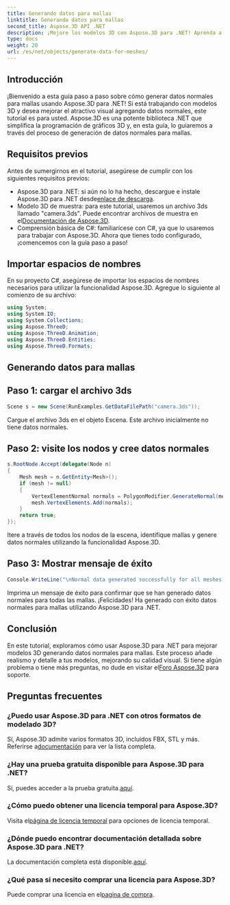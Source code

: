 ```yaml
---
title: Generando datos para mallas
linktitle: Generando datos para mallas
second_title: Aspose.3D API .NET
description: ¡Mejore los modelos 3D con Aspose.3D para .NET! Aprenda a generar datos normales para mallas en esta guía paso a paso. El realismo se une a la simplicidad.
type: docs
weight: 20
url: /es/net/objects/generate-data-for-meshes/
---
```

## Introducción
¡Bienvenido a esta guía paso a paso sobre cómo generar datos normales para mallas usando Aspose.3D para .NET! Si está trabajando con modelos 3D y desea mejorar el atractivo visual agregando datos normales, este tutorial es para usted. Aspose.3D es una potente biblioteca .NET que simplifica la programación de gráficos 3D y, en esta guía, lo guiaremos a través del proceso de generación de datos normales para mallas.
## Requisitos previos
Antes de sumergirnos en el tutorial, asegúrese de cumplir con los siguientes requisitos previos:
- Aspose.3D para .NET: si aún no lo ha hecho, descargue e instale Aspose.3D para .NET desde[enlace de descarga](https://releases.aspose.com/3d/net/).
-  Modelo 3D de muestra: para este tutorial, usaremos un archivo 3ds llamado "camera.3ds". Puede encontrar archivos de muestra en el[Documentación de Aspose.3D](https://reference.aspose.com/3d/net/).
- Comprensión básica de C#: familiarícese con C#, ya que lo usaremos para trabajar con Aspose.3D.
Ahora que tienes todo configurado, ¡comencemos con la guía paso a paso!
## Importar espacios de nombres
En su proyecto C#, asegúrese de importar los espacios de nombres necesarios para utilizar la funcionalidad Aspose.3D. Agregue lo siguiente al comienzo de su archivo:
```csharp
using System;
using System.IO;
using System.Collections;
using Aspose.ThreeD;
using Aspose.ThreeD.Animation;
using Aspose.ThreeD.Entities;
using Aspose.ThreeD.Formats;
```
## Generando datos para mallas
## Paso 1: cargar el archivo 3ds
```csharp
Scene s = new Scene(RunExamples.GetDataFilePath("camera.3ds"));
```
Cargue el archivo 3ds en el objeto Escena. Este archivo inicialmente no tiene datos normales.
## Paso 2: visite los nodos y cree datos normales
```csharp
s.RootNode.Accept(delegate(Node n)
{
    Mesh mesh = n.GetEntity<Mesh>();
    if (mesh != null)
    {
        VertexElementNormal normals = PolygonModifier.GenerateNormal(mesh);
        mesh.VertexElements.Add(normals);
    }
    return true;
});
```
Itere a través de todos los nodos de la escena, identifique mallas y genere datos normales utilizando la funcionalidad Aspose.3D.
## Paso 3: Mostrar mensaje de éxito
```csharp
Console.WriteLine("\nNormal data generated successfully for all meshes.");
```
Imprima un mensaje de éxito para confirmar que se han generado datos normales para todas las mallas.
¡Felicidades! Ha generado con éxito datos normales para mallas utilizando Aspose.3D para .NET.
## Conclusión
En este tutorial, exploramos cómo usar Aspose.3D para .NET para mejorar modelos 3D generando datos normales para mallas. Este proceso añade realismo y detalle a tus modelos, mejorando su calidad visual.
 Si tiene algún problema o tiene más preguntas, no dude en visitar el[Foro Aspose.3D](https://forum.aspose.com/c/3d/18) para soporte.
## Preguntas frecuentes
### ¿Puedo usar Aspose.3D para .NET con otros formatos de modelado 3D?
 Sí, Aspose.3D admite varios formatos 3D, incluidos FBX, STL y más. Referirse a[documentación](https://reference.aspose.com/3d/net/) para ver la lista completa.
### ¿Hay una prueba gratuita disponible para Aspose.3D para .NET?
 Sí, puedes acceder a la prueba gratuita.[aquí](https://releases.aspose.com/).
### ¿Cómo puedo obtener una licencia temporal para Aspose.3D?
 Visita el[página de licencia temporal](https://purchase.aspose.com/temporary-license/) para opciones de licencia temporal.
### ¿Dónde puedo encontrar documentación detallada sobre Aspose.3D para .NET?
 La documentación completa está disponible.[aquí](https://reference.aspose.com/3d/net/).
### ¿Qué pasa si necesito comprar una licencia para Aspose.3D?
 Puede comprar una licencia en el[pagina de compra](https://purchase.aspose.com/buy).